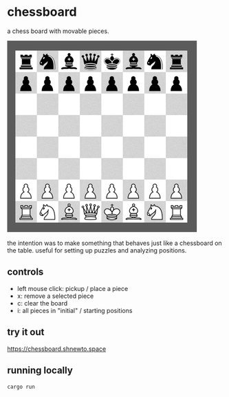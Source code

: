 # chessboard

a chess board with movable pieces.


![](/img/board.png)


the intention was to make something that behaves just like a chessboard on the table. useful for setting up puzzles and analyzing positions.

## controls

- left mouse click: pickup / place a piece
- x: remove a selected piece
- c: clear the board
- i: all pieces in "initial" / starting positions

## try it out

https://chessboard.shnewto.space

## running locally

```rust
cargo run
```
